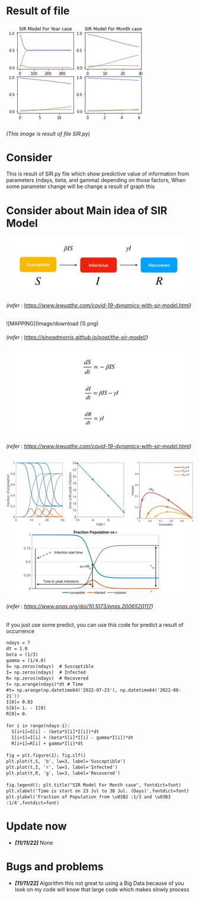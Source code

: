 # Result of file
![MAPPING](Image/003.png)

###### (This image is result of file SIR.py)

# Consider 
This is result of SIR.py file which show predictive value of information from parameters (ndays, beta, and gamma) depending on those factors, When some parameter change will be change a result of graph this  

# Consider about Main idea of SIR Model

![MAPPING](Image/sir.png)
###### (refer : https://www.lewuathe.com/covid-19-dynamics-with-sir-model.html)
![MAPPING](Image/download (1).png)
###### (refer : https://sineadmorris.github.io/post/the-sir-model/)
![MAPPING](Image/ode.png)
###### (refer : https://www.lewuathe.com/covid-19-dynamics-with-sir-model.html)
![MAPPING](Image/004.PNG)
###### (refer : https://www.pnas.org/doi/10.1073/pnas.2006520117)
If you just use some predict, you can use this code for predict a result of occurrence
```
ndays = 7
dt = 1.0
beta = (1/3)
gamma = (1/4.0)
S= np.zeros(ndays)  # Susceptible
I= np.zeros(ndays)  # Infected
R= np.zeros(ndays)  # Recovered
t= np.arange(ndays)*dt # Time
#t= np.arange(np.datetime64('2022-07-23'), np.datetime64('2022-08-21'))
I[0]= 0.03
S[0]= 1. - I[0]
R[0]= 0.

for i in range(ndays-1):
  S[i+1]=S[i] - (beta*S[i]*I[i])*dt
  I[i+1]=I[i] + (beta*S[i]*I[i] - gamma*I[i])*dt
  R[i+1]=R[i] + gamma*I[i]*dt

fig = plt.figure(1); fig.clf()
plt.plot(t,S, 'b', lw=3, label='Susceptible')
plt.plot(t,I, 'r', lw=3, label='Infected')
plt.plot(t,R, 'g', lw=3, label='Recovered')

fig.legend(); plt.title("SIR Model For Month case", fontdict=font)  
plt.xlabel('Time is start on 23 Jul to 30 Jul. (Days)',fontdict=font)
plt.ylabel('Fraction of Population from \u03B2 :1/3 and \u03B3 :1/4',fontdict=font)

```
# Update now
-  ***[11/11/22]*** None
# Bugs and problems
-  ***[11/11/22]*** Algorithm this not great to using a Big Data because of you look on my code will know that large code which makes slowly process 
